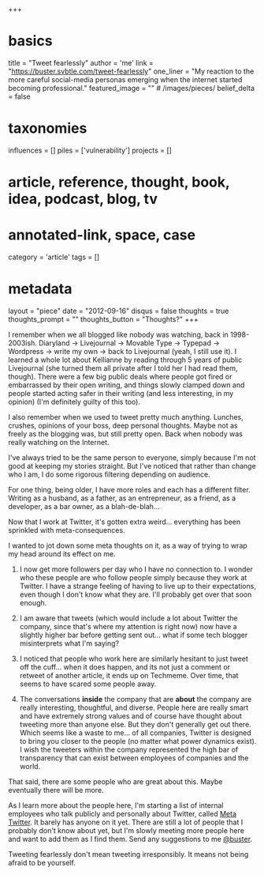 +++
# basics
title     		 	= "Tweet fearlessly"
author    		 	= 'me'
link      		 	= "https://buster.svbtle.com/tweet-fearlessly"
one_liner 		 	= "My reaction to the more careful social-media personas emerging when the internet started becoming professional."
featured_image 	= "" # /images/pieces/
belief_delta   	= false

# taxonomies
influences		 	= []
piles     		 	= ['vulnerability']
projects			 	= []

# article, reference, thought, book, idea, podcast, blog, tv
# annotated-link, space, case
category  		 	= 'article'
tags					 	= []

# metadata
layout	    	 	= "piece"
date      		 	= "2012-09-16"
disqus    		 	= false
thoughts			 	= true
thoughts_prompt = ""
thoughts_button = "Thoughts?"
+++

I remember when we all blogged like nobody was watching, back in 1998-2003ish. Diaryland -> Livejournal -> Movable Type -> Typepad -> Wordpress -> write my own -> back to Livejournal (yeah, I still use it).  I learned a whole lot about Kellianne by reading through 5 years of public Livejournal (she turned them all private after I told her I had read them, though). There were a few big public deals where people got fired or embarrassed by their open writing, and things slowly clamped down and people started acting safer in their writing (and less interesting, in my opinion) (I'm definitely guilty of this too).

I also remember when we used to tweet pretty much anything.  Lunches, crushes, opinions of your boss, deep personal thoughts. Maybe not as freely as the blogging was, but still pretty open. Back when nobody was really watching on the Internet.

I've always tried to be the same person to everyone, simply because I'm not good at keeping my stories straight.  But I've noticed that rather than change who I am, I do some rigorous filtering depending on audience. 

For one thing, being older, I have more roles and each has a different filter. Writing as a husband, as a father, as an entrepreneur, as a friend, as a developer, as a bar owner, as a blah-de-blah...

Now that I work at Twitter, it's gotten extra weird... everything has been sprinkled with meta-consequences. 

I wanted to jot down some meta thoughts on it, as a way of trying to wrap my head around its effect on me.

1. I now get more followers per day who I have no connection to. I wonder who these people are who follow people simply because they work at Twitter. I have a strange feeling of having to live up to their expectations, even though I don't know what they are. I'll probably get over that soon enough.

2. I am aware that tweets (which would include a lot about Twitter the company, since that's where my attention is right now) now have a slightly higher bar before getting sent out... what if some tech blogger misinterprets what I'm saying? 

3. I noticed that people who work here are similarly hesitant to just tweet off the cuff... when it does happen, and its not just a comment or retweet of another article, it ends up on Techmeme. Over time, that seems to have scared some people away.

4. The conversations **inside** the company that are **about** the company are really interesting, thoughtful, and diverse. People here are really smart and have extremely strong values and of course have thought about tweeting more than anyone else. But they don't generally get out there. Which seems like a waste to me... of all companies, Twitter is designed to bring you closer to the people (no matter what power dynamics exist). I wish the tweeters within the company represented the high bar of transparency that can exist between employees of companies and the world.  

That said, there are some people who are great about this. Maybe eventually there will be more.

As I learn more about the people here, I'm starting a list of internal employees who talk publicly and personally about Twitter, called [Meta Twitter](https://twitter.com/i/#!/buster/meta-twitter/). It barely has anyone on it yet. There are still a lot of people that I probably don't know about yet, but I'm slowly meeting more people here and want to add them as I find them. Send any suggestions to me [@buster](http://twitter.com/buster).

Tweeting fearlessly don't mean tweeting irresponsibly. It means not being afraid to be yourself. 